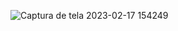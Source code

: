 
![Captura de tela 2023-02-17 154249](https://user-images.githubusercontent.com/110572346/219757559-0a3780ad-83d5-4e7a-a612-7c17cbf67c74.png)
